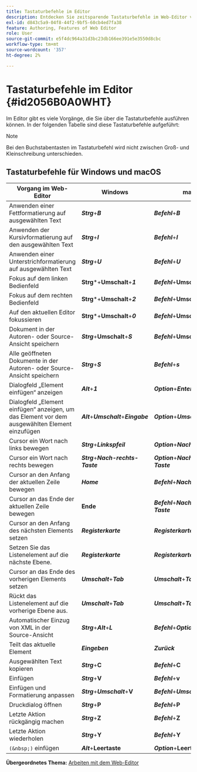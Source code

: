 ```yaml
---
title: Tastaturbefehle im Editor
description: Entdecken Sie zeitsparende Tastaturbefehle im Web-Editor von AEM Guides.
exl-id: d843c5a9-04f8-44f2-9bf5-60cb4ed7fa38
feature: Authoring, Features of Web Editor
role: User
source-git-commit: e5f4dc964a31d3bc23db166ee391e5e3550d8cbc
workflow-type: tm+mt
source-wordcount: '357'
ht-degree: 2%

---
```


# Tastaturbefehle im Editor {#id2056B0A0WHT}

Im Editor gibt es viele Vorgänge, die Sie über die Tastaturbefehle ausführen können. In der folgenden Tabelle sind diese Tastaturbefehle aufgeführt:

>[!NOTE]
>
> Bei den Buchstabentasten im Tastaturbefehl wird nicht zwischen Groß- und Kleinschreibung unterschieden.

## Tastaturbefehle für Windows und macOS

| Vorgang im Web-Editor | Windows | macOS |
|-----------------------|-----------------|-----------------|
| Anwenden einer Fettformatierung auf ausgewählten Text | ***Strg***+***B*** | ***Befehl***+***B*** |
| Anwenden der Kursivformatierung auf den ausgewählten Text | ***Strg***+***I*** | ***Befehl***+***I*** |
| Anwenden einer Unterstrichformatierung auf ausgewählten Text | ***Strg***+***U*** | ***Befehl***+***U*** |
| Fokus auf dem linken Bedienfeld | **Strg***+**Umschalt**+***1*** | ***Befehl***+**Umschalt**+***1*** |
| Fokus auf dem rechten Bedienfeld | **Strg***+**Umschalt**+***2*** | ***Befehl***+**Umschalt**+***2*** |
| Auf den aktuellen Editor fokussieren | **Strg***+**Umschalt**+***0*** | ***Befehl***+**Umschalt**+***0*** |
| Dokument in der Autoren- oder Source-Ansicht speichern | ***Strg***+**Umschalt**+***S*** | ***Befehl***+**Umschalt**+***S*** |
| Alle geöffneten Dokumente in der Autoren- oder Source-Ansicht speichern | ***Strg***+***S*** | ***Befehl***+***s*** |
| Dialogfeld „Element einfügen“ anzeigen | ***Alt***+***1*** | ***Option***+***Enter*** |
| Dialogfeld „Element einfügen“ anzeigen, um das Element vor dem ausgewählten Element einzufügen | ***Alt***+***Umschalt***+***Eingabe*** | ***Option***+***Umschalt***+***Eingabe*** |
| Cursor ein Wort nach links bewegen | ***Strg***+***Linkspfeil*** | ***Option***+***Nach-links-Taste*** |
| Cursor ein Wort nach rechts bewegen | ***Strg***+***Nach-rechts-Taste*** | ***Option***+***Nach-rechts-Taste*** |
| Cursor an den Anfang der aktuellen Zeile bewegen | ***Home*** | ***Befehl***+***Nach-links-Taste*** |
| Cursor an das Ende der aktuellen Zeile bewegen | **Ende** | ***Befehl***+***Nach-rechts-Taste*** |
| Cursor an den Anfang des nächsten Elements setzen | ***Registerkarte*** | ***Registerkarte*** |
| Setzen Sie das Listenelement auf die nächste Ebene. | ***Registerkarte*** | ***Registerkarte*** |
| Cursor an das Ende des vorherigen Elements setzen | ***Umschalt***+***Tab*** | ***Umschalt***+***Tab*** |
| Rückt das Listenelement auf die vorherige Ebene aus. | ***Umschalt***+***Tab*** | ***Umschalt***+***Tab*** |
| Automatischer Einzug von XML in der Source-Ansicht | ***Strg***+***Alt***+***L*** | ***Befehl***+***Option***+***L*** |
| Teilt das aktuelle Element | ***Eingeben*** | ***Zurück*** |
| Ausgewählten Text kopieren | ***Strg***+**C** | ***Befehl***+**C** |
| Einfügen | ***Strg***+**V** | ***Befehl***+**v** |
| Einfügen und Formatierung anpassen | ***Strg***+***Umschalt***+**V** | ***Befehl***+***Umschalt***+**V** |
| Druckdialog öffnen | ***Strg***+**P** | ***Befehl***+**P** |
| Letzte Aktion rückgängig machen | ***Strg***+**Z** | ***Befehl***+**Z** |
| Letzte Aktion wiederholen | ***Strg***+**Y** | ***Befehl***+**Y** |
| `(&nbsp;)` einfügen | ***Alt***+**Leertaste** | ***Option***+**Leertaste** |

**Übergeordnetes Thema:** [Arbeiten mit dem Web-Editor](web-editor.md)
